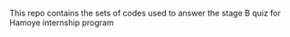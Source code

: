 This repo contains the sets of codes used to answer the stage B quiz 
for Hamoye internship program
